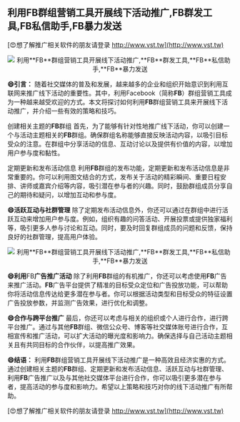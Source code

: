## **利用**FB**群组营销工具开展线下活动推广,**FB**群发工具,**FB**私信助手,**FB**暴力发送**

[😍想了解推广相关软件的朋友请登录 http://www.vst.tw](http://www.vst.tw)

 <center><img src="https://vst.tw/MP4/tuiguang/png/5.png" alt="利用**FB**群组营销工具开展线下活动推广,**FB**群发工具,**FB**私信助手,**FB**暴力发送"></center>

**😄引言：**
随着社交媒体的普及和发展，越来越多的企业和组织开始意识到利用互联网来推广线下活动的重要性。其中，利用Facebook（简称**FB**）群组营销工具成为一种越来越受欢迎的方式。本文将探讨如何利用**FB**群组营销工具来开展线下活动推广，并介绍一些有效的策略和技巧。

创建相关主题的**FB**群组
首先，为了能够有针对性地推广线下活动，你可以创建一个与活动主题相关的**FB**群组。确保群组名称能够直接反映活动内容，以吸引目标受众的注意。在群组中分享活动的信息、互动讨论以及提供有价值的内容，以增加用户参与度和黏性。

定期更新和发布活动信息
利用**FB**群组的发布功能，定期更新和发布活动信息是非常重要的。你可以利用图文结合的方式，发布关于活动的精彩瞬间、重要日程安排、讲师或嘉宾介绍等内容，吸引潜在参与者的兴趣。同时，鼓励群组成员分享自己的期待和疑问，以增加互动和参与度。

**😄活跃互动与社群管理**
除了定期发布活动信息外，你还可以通过在群组中进行活跃互动来增加用户参与度。例如，组织有趣的问答活动、开展投票或提供独家福利等，吸引更多人参与讨论和互动。同时，要及时回复群组成员的问题和反馈，保持良好的社群管理，提高用户体验。

 <center><img src="https://vst.tw/MP4/tuiguang/png/0.png" alt="利用**FB**群组营销工具开展线下活动推广,**FB**群发工具,**FB**私信助手,**FB**暴力发送"></center>

**😄利用**FB**广告推广活动**
除了利用**FB**群组的有机推广，你还可以考虑使用**FB**广告来推广活动。**FB**广告平台提供了精准的目标受众定位和广告投放功能，可以帮助你将活动信息传达给更多潜在参与者。你可以根据活动类型和目标受众的特征设置广告投放参数，并监测广告效果，进行优化和调整。

**😄合作与跨平台推广**
最后，你还可以考虑与相关的组织或个人进行合作，进行跨平台推广。通过与其他**FB**群组、微信公众号、博客等社交媒体账号进行合作，互相宣传和推广活动，可以扩大活动的曝光度和影响力。确保选择与自己活动主题相关且有共同目标的合作伙伴，以提高推广效果。

**😄结语：**
利用**FB**群组营销工具开展线下活动推广是一种高效且经济实惠的方式。通过创建相关主题的**FB**群组、定期更新和发布活动信息、活跃互动与社群管理、利用**FB**广告推广以及与其他社交媒体平台进行合作，你可以吸引更多潜在参与者，提高活动的参与度和影响力。希望以上策略和技巧对你的线下活动推广有所帮助。

[😍想了解推广相关软件的朋友请登录 http://www.vst.tw](http://www.vst.tw)



